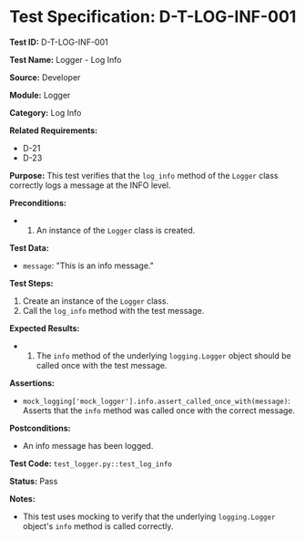# Test Specification: D-T-LOG-INF-001

**Test ID:** D-T-LOG-INF-001

**Test Name:** Logger - Log Info

**Source:** Developer

**Module:** Logger

**Category:** Log Info

**Related Requirements:**

*   D-21
*   D-23

**Purpose:**
This test verifies that the `log_info` method of the `Logger` class correctly logs a message at the INFO level.

**Preconditions:**

*   1) An instance of the `Logger` class is created.

**Test Data:**

*   `message`: "This is an info message."

**Test Steps:**

1.  Create an instance of the `Logger` class.
2.  Call the `log_info` method with the test message.

**Expected Results:**

*   1) The `info` method of the underlying `logging.Logger` object should be called once with the test message.

**Assertions:**

*   `mock_logging['mock_logger'].info.assert_called_once_with(message)`: Asserts that the `info` method was called once with the correct message.

**Postconditions:**

*   An info message has been logged.

**Test Code:** `test_logger.py::test_log_info`

**Status:** Pass

**Notes:**

*   This test uses mocking to verify that the underlying `logging.Logger` object's `info` method is called correctly.
